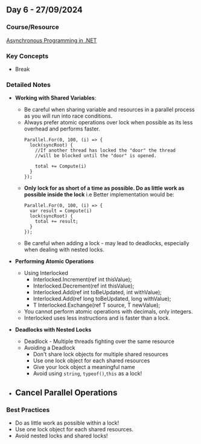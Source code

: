 ## **Day 6 - 27/09/2024**

### **Course/Resource**  
[Asynchronous Programming in .NET](https://app.pluralsight.com/ilx/video-courses/5ea19dbe-1a34-4df1-8320-5c3198bcabdf)

### **Key Concepts**
- Break 

### **Detailed Notes**
- **Working with Shared Variables**:
  - Be careful when sharing variable and resources in a parallel process as you will run into race conditions.
  - Always prefer atomic operations over lock when possible as its less overhead and performs faster.
    ```
    Parallel.For(0, 100, (i) => {
      lock(syncRoot) {
        //If another thread has locked the "door" the thread 
        //will be blocked until the "door" is opened.
        
        total += Compute(i)
      }
    });
    ```
  - **Only lock for as short of a time as possible. Do as little work as possible inside the lock** i.e Better implementation would be:
    ```
    Parallel.For(0, 100, (i) => {
      var result = Compute(i)
      lock(syncRoot) {
        total += result;
      }
    });
    ```
  - Be careful when adding a lock - may lead to deadlocks, especially when dealing with nested locks. 

- **Performing Atomic Operations**
  - Using Interlocked
    - Interlocked.Increment(ref int thisValue);
    - Interlocked.Decrement(ref int thisValue);
    - Interlocked.Add(ref int toBeUpdated, int withValue);
    - Interlocked.Add(ref long toBeUpdated, long withValue);
    - T Interlocked.Exchange<T>(ref T source, T newValue);
  - You cannot perform atomic operations with decimals, only integers.
  - Interlocked uses less instructions and is faster than a lock.

- **Deadlocks with Nested Locks**
  - Deadlock - Multiple threads fighting over the same resource
  - Avoiding a Deadlock
    - Don't share lock objects for multiple shared resources
    - Use one lock object for each shared resources
    - Give your lock object a meaningful name
    - Avoid using `string`, `typeof()`,`this` as a lock!

- **Cancel Parallel Operations**
  -  

### Best Practices
- Do as little work as possible within a lock!
- Use one lock object for each shared resources.
- Avoid nested locks and shared locks!